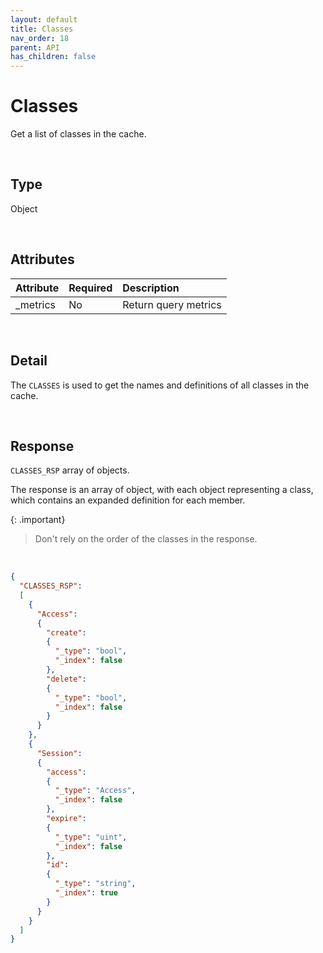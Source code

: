 ```yaml
---
layout: default
title: Classes
nav_order: 18
parent: API
has_children: false
---
```


# Classes
Get a list of classes in the cache.

<br/>

## Type
Object

<br/>


## Attributes

| Attribute | Required  | Description      |
|:-----     |:---       |:-------          |
| _metrics  | No        | Return query metrics |


<br/>


## Detail
The `CLASSES` is used to get the names and definitions of all classes in the cache.

<br/>


## Response
`CLASSES_RSP` array of objects.

The response is an array of object, with each object representing a class, which contains an expanded definition for each member.

{: .important}
> Don't rely on the order of the classes in the response.

<br/>

```json
{
  "CLASSES_RSP":
  [
    {
      "Access":
      {
        "create":
        {
          "_type": "bool",
          "_index": false
        },
        "delete":
        {
          "_type": "bool",
          "_index": false
        }
      }
    },
    {
      "Session":
      {
        "access":
        {
          "_type": "Access",
          "_index": false
        },
        "expire":
        {
          "_type": "uint",
          "_index": false
        },
        "id":
        {
          "_type": "string",
          "_index": true
        }
      }
    }
  ]
}
```